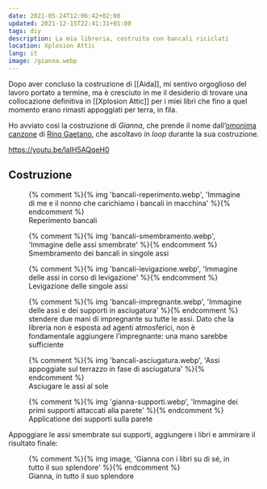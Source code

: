 ```yaml
---
date: 2021-05-24T12:06:42+02:00
updated: 2021-12-15T22:41:31+01:00
tags: diy
description: La mia libreria, costruita con bancali riciclati
location: Xplosion Attic
lang: it
image: /gianna.webp
---
```

Dopo aver concluso la costruzione di [[Aida]], mi sentivo orgoglioso del lavoro portato a termine, ma è cresciuto in me il desiderio di trovare una collocazione definitiva in [[Xplosion Attic]] per i miei libri che fino a quel momento erano rimasti appoggiati per terra, in fila.

Ho avviato così la costruzione di <cite>Gianna</cite>, che prende il nome dall’[omonima canzone](https://it.wikipedia.org/wiki/Gianna%2FVisto_che_mi_vuoi_lasciare 'Gianna su Wikipedia') di [Rino Gaetano](https://it.wikipedia.org/wiki/Rino_Gaetano 'Rino Gaetano su Wikipedia'), che ascoltavo in <em lang='en'>loop</em> durante la sua costruzione.

https://youtu.be/laIH5AQqeH0

## Costruzione

<figure>
	{% comment %}{% img 'bancali-reperimento.webp', 'Immagine di me e il nonno che carichiamo i bancali in macchina' %}{% endcomment %}
	<figcaption>Reperimento bancali</figcaption>
</figure>
<figure>
	{% comment %}{% img 'bancali-smembramento.webp', 'Immagine delle assi smembrate' %}{% endcomment %}
	<figcaption>Smembramento dei bancali in singole assi</figcaption>
</figure>
<figure>
	{% comment %}{% img 'bancali-levigazione.webp', 'Immagine delle assi in corso di levigazione' %}{% endcomment %}
	<figcaption>Levigazione delle singole assi</figcaption>
</figure>
<figure>
	{% comment %}{% img 'bancali-impregnante.webp', 'Immagine delle assi e dei supporti in asciugatura' %}{% endcomment %}
	<figcaption>stendere due mani di impregnante su tutte le assi. Dato che la libreria non è esposta ad agenti atmosferici, non è fondamentale aggiungere l’impregnante: una mano sarebbe sufficiente</figcaption>
</figure>
<figure>
	{% comment %}{% img 'bancali-asciugatura.webp', 'Assi appoggiate sul terrazzo in fase di asciugatura' %}{% endcomment %}
	<figcaption>Asciugare le assi al sole</figcaption>
</figure>
<figure>
	{% comment %}{% img 'gianna-supporti.webp', 'Immagine dei primi supporti attaccati alla parete' %}{% endcomment %}
	<figcaption>Applicatione dei supporti sulla parete</figcaption>
</figure>

Appoggiare le assi smembrate sui supporti, aggiungere i libri e ammirare il risultato finale:

<figure>
	{% comment %}{% img image, 'Gianna con i libri su di sé, in tutto il suo splendore' %}{% endcomment %}
	<figcaption>Gianna, in tutto il suo splendore</figcaption>
</figure>
